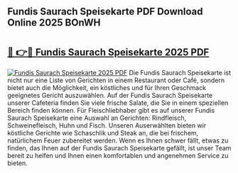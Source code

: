 ## Fundis Saurach Speisekarte PDF Download Online 2025 BOnWH

# <h2><a href="http://gccevo.nevu.top/?p=Fundis+Saurach+Speisekarte">🔗 👉🔴 Fundis Saurach Speisekarte 2025 PDF</a></h2>

[![Fundis Saurach Speisekarte 2025 PDF](https://i.imgur.com/dBaPXMq.png)](http://gccevo.nevu.top/?p=Fundis+Saurach+Speisekarte)
Die Fundis Saurach Speisekarte ist nicht nur eine Liste von Gerichten in einem Restaurant oder Café, sondern bietet auch die Möglichkeit, ein köstliches und für Ihren Geschmack geeignetes Gericht auszuwählen. Auf der Fundis Saurach Speisekarte unserer Cafeteria finden Sie viele frische Salate, die Sie in einem speziellen Bereich finden können. Für Fleischliebhaber gibt es auf unserer Fundis Saurach Speisekarte eine Auswahl an Gerichten: Rindfleisch, Schweinefleisch, Huhn und Fisch. Unseren Auserwählten bieten wir köstliche Gerichte wie Schaschlik und Steak an, die bei frischem, natürlichem Feuer zubereitet werden. Wenn es Ihnen schwer fällt, etwas zu finden, das Ihnen auf der Fundis Saurach Speisekarte gefällt, ist unser Team bereit zu helfen und Ihnen einen komfortablen und angenehmen Service zu bieten.
